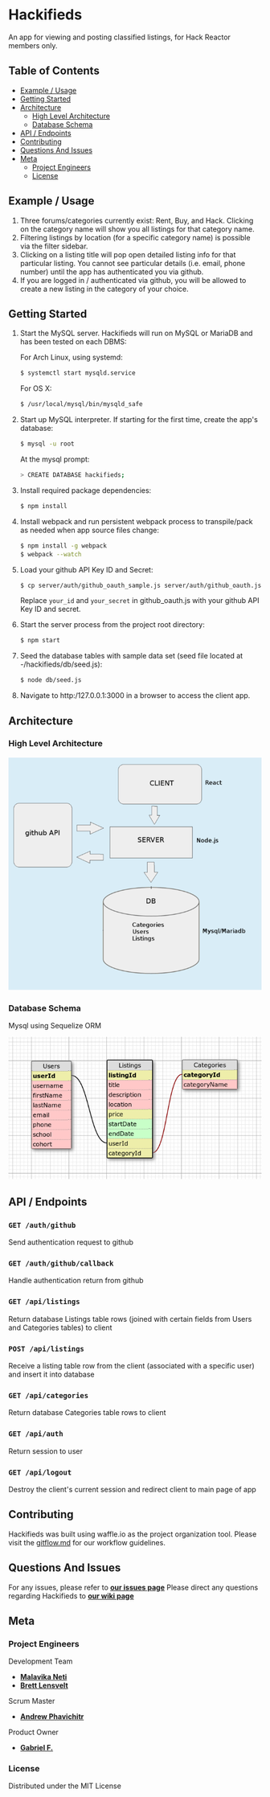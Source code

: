 # Hackifieds

An app for viewing and posting classified listings, for Hack Reactor members only.

## Table of Contents

- [Example / Usage](#example--usage)
- [Getting Started](#getting-started)
- [Architecture](#architecture)
  - [High Level Architecture](#high-level-architecture)
  - [Database Schema](#database-schema)
- [API / Endpoints](#api--endpoints)
- [Contributing](#contributing)
- [Questions And Issues](#questions-and-issues)
- [Meta](#meta)
  - [Project Engineers](#project-engineers)
  - [License](#license)

## Example / Usage

1. Three forums/categories currently exist: Rent, Buy, and Hack.  Clicking on the category name will show you all listings for that category name.
2. Filtering listings by location (for a specific category name) is possible via the filter sidebar.
3. Clicking on a listing title will pop open detailed listing info for that particular listing.  You cannot see particular details (i.e. email, phone number) until the app has authenticated you via github.
4. If you are logged in / authenticated via github, you will be allowed to create a new listing in the category of your choice.

## Getting Started

1. Start the MySQL server.  Hackifieds will run on MySQL or MariaDB and has been tested on each DBMS:

   For Arch Linux, using systemd:

   ```bash
   $ systemctl start mysqld.service
   ```

   For OS X:

   ```bash
   $ /usr/local/mysql/bin/mysqld_safe
   ```

2. Start up MySQL interpreter.  If starting for the first time, create the app's database:

   ```bash
   $ mysql -u root
   ```

   At the mysql prompt:

   ```bash
   > CREATE DATABASE hackifieds;
   ```

3. Install required package dependencies:

   ```bash
   $ npm install
   ```

4. Install webpack and run persistent webpack process to transpile/pack as needed when app source files change:

   ```bash
   $ npm install -g webpack
   $ webpack --watch
   ```

5. Load your github API Key ID and Secret:

   ```bash
   $ cp server/auth/github_oauth_sample.js server/auth/github_oauth.js
   ```

   Replace `your_id` and `your_secret` in github_oauth.js with your github API Key ID and secret.

6. Start the server process from the project root directory:

   ```bash
   $ npm start
   ```

7. Seed the database tables with sample data set (seed file located at -/hackifieds/db/seed.js):

   ```bash
   $ node db/seed.js
   ```


8. Navigate to http:/127.0.0.1:3000 in a browser to access the client app.

## Architecture

### High Level Architecture

![Architecture](/readme/architecture.png)

### Database Schema

Mysql using Sequelize ORM

![Schema](/readme/schema.png)

## API / Endpoints

### `GET /auth/github`

Send authentication request to github

### `GET /auth/github/callback`

Handle authentication return from github

### `GET /api/listings`

Return database Listings table rows (joined with certain fields from Users and Categories tables) to client

### `POST /api/listings`

Receive a listing table row from the client (associated with a specific user) and insert it into database

### `GET /api/categories`

Return database Categories table rows to client

### `GET /api/auth`

Return session to user

### `GET /api/logout`

Destroy the client's current session and redirect client to main page of app

## Contributing

Hackifieds was built using waffle.io as the project organization tool.
Please visit the [gitflow.md](/readme/gitflow.md) for our workflow guidelines.

## Questions And Issues

For any issues, please refer to [**our issues page**](https://github.com/hackifieds/hackifieds/issues)
Please direct any questions regarding Hackifieds to [**our wiki page**](https://github.com/hackifieds/hackifieds/wiki)

## Meta

### Project Engineers

Development Team
- [**Malavika Neti**](https://github.com/malaneti)
- [**Brett Lensvelt**](https://github.com/lensvelt)

Scrum Master
- [**Andrew Phavichitr**](https://github.com/aphavichitr)

Product Owner
- [**Gabriel F.**](https://github.com/gfncodes)

### License

Distributed under the MIT License

